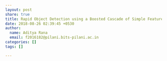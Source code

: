 ```yaml
---
layout: post
share: true
title: Rapid Object Detection using a Boosted Cascade of Simple Features
date: 2018-08-26 02:39:45 +0530
author:
  name: Aditya Rana
  email: f2016182@pilani.bits-pilani.ac.in
categories: []
tags: []

---
```

